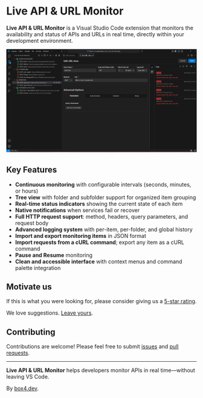 # Live API & URL Monitor

**Live API & URL Monitor** is a Visual Studio Code extension that monitors the availability and status of APIs and URLs in real time, directly within your development environment.

![Monitor](resources/monitor1.png)

## Key Features

- **Continuous monitoring** with configurable intervals (seconds, minutes, or hours)
- **Tree view** with folder and subfolder support for organized item grouping
- **Real-time status indicators** showing the current state of each item
- **Native notifications** when services fail or recover
- **Full HTTP request support**: method, headers, query parameters, and request body
- **Advanced logging system** with per-item, per-folder, and global history
- **Import and export monitoring items** in JSON format
- **Import requests from a cURL command**; export any item as a cURL command
- **Pause and Resume** monitoring
- **Clean and accessible interface** with context menus and command palette integration

## Motivate us

If this is what you were looking for, please consider giving us a [5-star rating](https://marketplace.visualstudio.com/items?itemName=mlourenco.live-api-url-monitor&ssr=false#review-details).

We love suggestions. [Leave yours](https://github.com/marcelo-lourenco/live-api-url-monitor-extension/discussions/categories/ideas).

## Contributing

Contributions are welcome! Please feel free to submit [issues](https://github.com/marcelo-lourenco/live-api-url-monitor-extension/issues) and [pull requests](https://github.com/marcelo-lourenco/live-api-url-monitor-extension/fork).

---

**Live API & URL Monitor** helps developers monitor APIs in real time—without leaving VS Code.

By [box4.dev](https://box4.dev/projects/vscode-extensions/live-api-url-monitor/).
